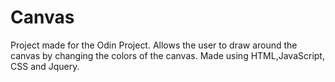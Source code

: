 # Canvas
Project made for the Odin Project. Allows the user to draw around the canvas by changing the colors of the canvas. Made using HTML,JavaScript, CSS and Jquery.
